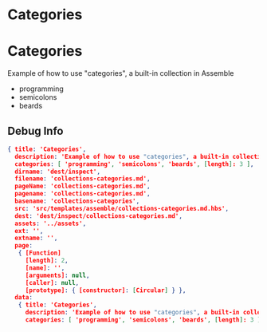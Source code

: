# Categories


<div class="page-header">
  <h1>Categories</h1>
  <p class="lead">Example of how to use &quot;categories&quot;, a built-in collection in Assemble</p>
</div>

<ul>

  <li>programming</li>

  <li>semicolons</li>

  <li>beards</li>

</ul>


## Debug Info

``` json
{ title: 'Categories',
  description: 'Example of how to use "categories", a built-in collection in Assemble',
  categories: [ 'programming', 'semicolons', 'beards', [length]: 3 ],
  dirname: 'dest/inspect',
  filename: 'collections-categories.md',
  pageName: 'collections-categories.md',
  pagename: 'collections-categories.md',
  basename: 'collections-categories',
  src: 'src/templates/assemble/collections-categories.md.hbs',
  dest: 'dest/inspect/collections-categories.md',
  assets: '../assets',
  ext: '',
  extname: '',
  page: 
   { [Function]
     [length]: 2,
     [name]: '',
     [arguments]: null,
     [caller]: null,
     [prototype]: { [constructor]: [Circular] } },
  data: 
   { title: 'Categories',
     description: 'Example of how to use "categories", a built-in collection in Assemble',
     categories: [ 'programming', 'semicolons', 'beards', [length]: 3 ] } }
```

